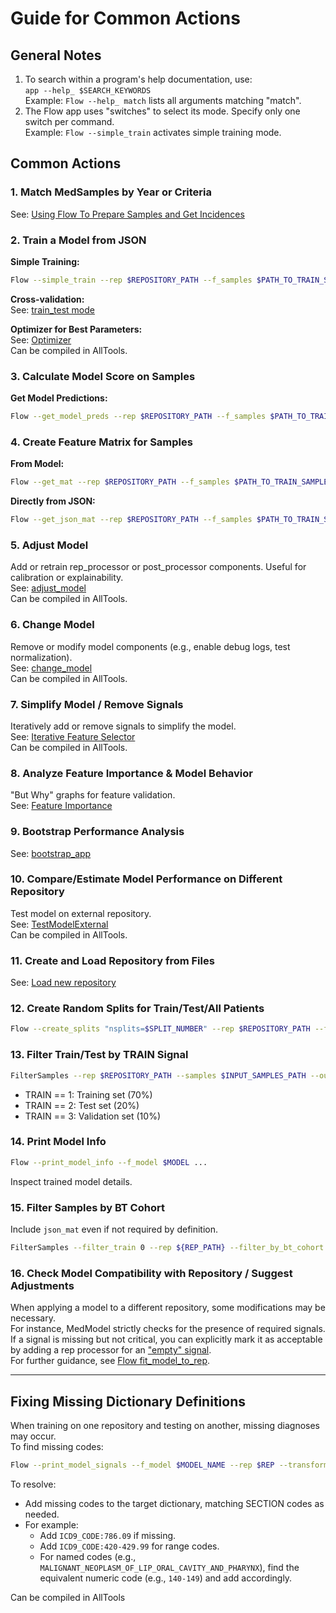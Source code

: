 # Guide for Common Actions

## General Notes
1. To search within a program's help documentation, use:  
   `app --help_ $SEARCH_KEYWORDS`  
   Example: `Flow --help_ match` lists all arguments matching "match".
2. The Flow app uses "switches" to select its mode. Specify only one switch per command.  
   Example: `Flow --simple_train` activates simple training mode.

## Common Actions

### 1. Match MedSamples by Year or Criteria
See: [Using Flow To Prepare Samples and Get Incidences](../Using%20the%20Flow%20App/Using%20Flow%20To%20Prepare%20Samples%20and%20Get%20Incidences.md)

### 2. Train a Model from JSON
**Simple Training:**  
```bash
Flow --simple_train --rep $REPOSITORY_PATH --f_samples $PATH_TO_TRAIN_SAMPLES --f_json $PATH_TO_JSON_WITH_MODEL_INSTRUCTIONS --f_model $PATH_TO_OUTPUT_TO_STORE_MODEL
```
**Cross-validation:**  
See: [train_test mode](../Using%20the%20Flow%20App/train_test%20mode.md)

**Optimizer for Best Parameters:**  
See: [Optimizer](../Optimizer.md)  
Can be compiled in AllTools.

### 3. Calculate Model Score on Samples
**Get Model Predictions:**  
```bash
Flow --get_model_preds --rep $REPOSITORY_PATH --f_samples $PATH_TO_TRAIN_SAMPLES --f_model $PATH_TO_TRAINED_MODEL_BINARY_FILE --f_preds $OUTPUT_PATH_TO_STORE_SAMPLES
```

### 4. Create Feature Matrix for Samples
**From Model:**  
```bash
Flow --get_mat --rep $REPOSITORY_PATH --f_samples $PATH_TO_TRAIN_SAMPLES --f_model $PATH_TO_TRAINED_MODEL_BINARY_FILE --f_matrix $OUTPUT_PATH_TO_STORE_MATRIX
```
**Directly from JSON:**  
```bash
Flow --get_json_mat --rep $REPOSITORY_PATH --f_samples $PATH_TO_TRAIN_SAMPLES --f_json $PATH_TO_JSON_WITH_MODEL_INSTRUCTIONS --f_matrix $OUTPUT_PATH_TO_STORE_MATRIX
```

### 5. Adjust Model
Add or retrain rep_processor or post_processor components. Useful for calibration or explainability.  
See: [adjust_model](../adjust_model.md)  
Can be compiled in AllTools.

### 6. Change Model
Remove or modify model components (e.g., enable debug logs, test normalization).  
See: [change_model](../change_model)  
Can be compiled in AllTools.

### 7. Simplify Model / Remove Signals
Iteratively add or remove signals to simplify the model.  
See: [Iterative Feature Selector](../Iterative%20Feature%20Selector.md)  
Can be compiled in AllTools.

### 8. Analyze Feature Importance & Model Behavior
"But Why" graphs for feature validation.  
See: [Feature Importance](../Using%20the%20Flow%20App/Feature%20Importance%20with%20shapley%20values%20analysis.md)

### 9. Bootstrap Performance Analysis
See: [bootstrap_app](../bootstrap_app)

### 10. Compare/Estimate Model Performance on Different Repository
Test model on external repository.  
See: [TestModelExternal](../TestModelExternal.md)  
Can be compiled in AllTools.

### 11. Create and Load Repository from Files
See: [Load new repository](/Repositories/Load%20new%20repository.html)

### 12. Create Random Splits for Train/Test/All Patients
```bash
Flow --create_splits "nsplits=$SPLIT_NUMBER" --rep $REPOSITORY_PATH --f_split $OUTPUT_PATH
```

### 13. Filter Train/Test by TRAIN Signal
```bash
FilterSamples --rep $REPOSITORY_PATH --samples $INPUT_SAMPLES_PATH --output $OUTPUT_SAMPLES_PATH --filter_train $FILTER_TRAIN_VAL
```

- TRAIN == 1: Training set (70%)
- TRAIN == 2: Test set (20%)
- TRAIN == 3: Validation set (10%)

### 14. Print Model Info
```bash
Flow --print_model_info --f_model $MODEL ...
```
Inspect trained model details.

### 15. Filter Samples by BT Cohort
Include `json_mat` even if not required by definition.
```bash
FilterSamples --filter_train 0 --rep ${REP_PATH} --filter_by_bt_cohort "Time-Window:90,730;Age:50,80;Suspected:0,0;Ex_or_Current:1,1" --samples ${INPUT} --output ${OUTPUT} --json_mat ${JSON}
```

### 16. Check Model Compatibility with Repository / Suggest Adjustments

When applying a model to a different repository, some modifications may be necessary.  
For instance, MedModel strictly checks for the presence of required signals. If a signal is missing but not critical, you can explicitly mark it as acceptable by adding a rep processor for an ["empty" signal](/Infrastructure%20Home%20Page/01.Rep%20Processors%20Practical%20Guide/How%20to%20create%20an%20empty%20signal).  
For further guidance, see [Flow fit_model_to_rep](../Using%20the%20Flow%20App/Fit%20MedModel%20to%20Repository.md).

---

## Fixing Missing Dictionary Definitions

When training on one repository and testing on another, missing diagnoses may occur.  
To find missing codes:
```bash
Flow --print_model_signals --f_model $MODEL_NAME --rep $REP --transform_rep 1 --output_dict_path $PATH
```
To resolve:

- Add missing codes to the target dictionary, matching SECTION codes as needed.
- For example:
   - Add `ICD9_CODE:786.09` if missing.
   - Add `ICD9_CODE:420-429.99` for range codes.
   - For named codes (e.g., `MALIGNANT_NEOPLASM_OF_LIP_ORAL_CAVITY_AND_PHARYNX`), find the equivalent numeric code (e.g., `140-149`) and add accordingly.

Can be compiled in AllTools
